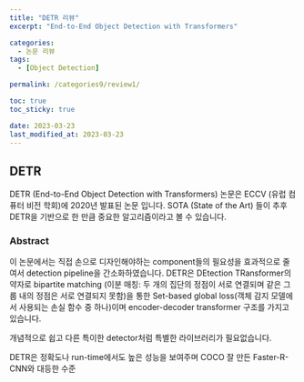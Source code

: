 ```yaml
---
title: "DETR 리뷰"
excerpt: "End-to-End Object Detection with Transformers"

categories:
  - 논문 리뷰
tags:
  - [Object Detection]

permalink: /categories9/review1/

toc: true
toc_sticky: true

date: 2023-03-23
last_modified_at: 2023-03-23
---
```


## DETR

DETR (End-to-End Object Detection with Transformers) 논문은 ECCV (유럽 컴퓨터 비전 학회)에 2020년 발표된 논문 입니다. SOTA (State of the Art) 들이 추후 DETR을 기반으로 한 만큼 중요한 알고리즘이라고 볼 수 있습니다.

### Abstract

이 논문에서는 직접 손으로 디자인해야하는 component들의 필요성을 효과적으로 줄여서 detection pipeline을 간소화하였습니다. DETR은 DEtection TRansformer의 약자로 bipartite matching (이분 매칭: 두 개의 집단의 정점이 서로 연결되며 같은 그룹 내의 정점은 서로 연결되지 못함)을 통한 Set-based global loss(객체 감지 모델에서 사용되는 손실 함수 중 하나)이며 encoder-decoder transformer 구조를 가지고 있습니다.

개념적으로 쉽고 다른 특이한 detector처럼 특별한 라이브러리가 필요없습니다.

DETR은 정확도나 run-time에서도 높은 성능을 보여주며 COCO 잘 만든 Faster-R-CNN와 대등한 수준